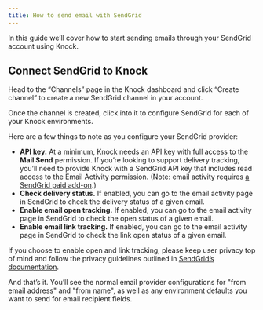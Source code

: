 ```yaml
---
title: How to send email with SendGrid
---
```


In this guide we’ll cover how to start sending emails through your SendGrid account using Knock. 

## Connect SendGrid to Knock

Head to the “Channels” page in the Knock dashboard and click “Create channel” to create a new SendGrid channel in your account. 

Once the channel is created, click into it to configure SendGrid for each of your Knock environments. 

Here are a few things to note as you configure your SendGrid provider:

- **API key.** At a minimum, Knock needs an API key with full access to the **Mail Send** permission. If you’re looking to support delivery tracking, you’ll need to provide Knock with a SendGrid API key that includes read access to the Email Activity permission. (Note: email activity requires [a SendGrid paid add-on](https://sendgrid.com/solutions/add-ons/30-days-additional-email-activity-history/).)
- **Check delivery status.**  If enabled, you can go to the email activity page in SendGrid to check the delivery status of a given email.
- **Enable email open tracking.** If enabled, you can go to the email activity page in SendGrid to check the open status of a given email.
- **Enable email link tracking.** If enabled, you can go to the email activity page in SendGrid to check the link open status of a given email.

If you choose to enable open and link tracking, please keep user privacy top of mind and follow the privacy guidelines outlined in [SendGrid’s documentation](https://docs.sendgrid.com/ui/account-and-settings/tracking). 

And that’s it. You’ll see the normal email provider configurations for "from email address" and "from name", as well as any environment defaults you want to send for email recipient fields.
